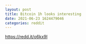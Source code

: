 ```yaml
--- 
layout: post 
title: Bitcoin 1h looks interesting 
date: 2021-06-23 1624479046 
categories: reddit 
--- 
```

https://redd.it/o6kx9l
